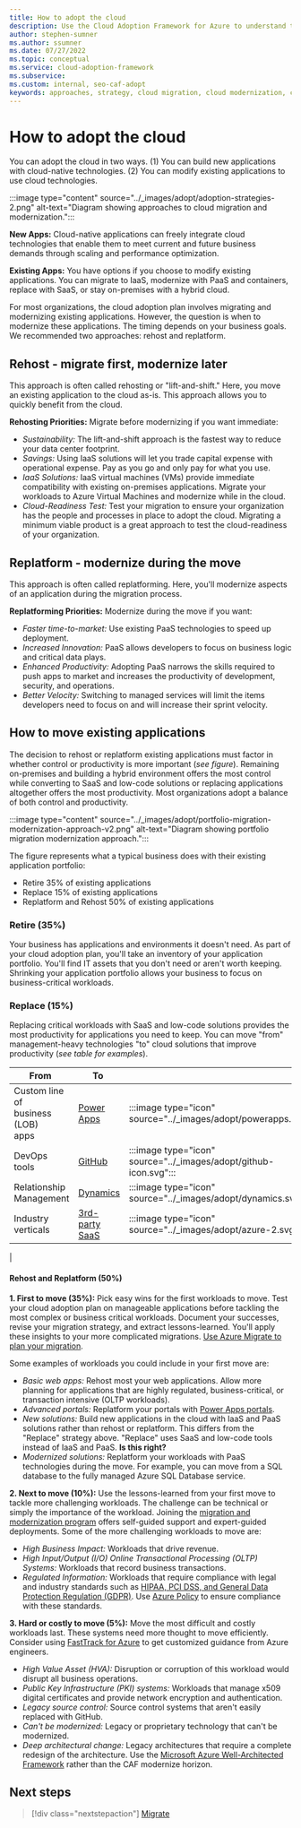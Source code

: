 ```yaml
---
title: How to adopt the cloud
description: Use the Cloud Adoption Framework for Azure to understand the various approaches to migrate and modernize in your cloud adoption journey.
author: stephen-sumner
ms.author: ssumner
ms.date: 07/27/2022
ms.topic: conceptual
ms.service: cloud-adoption-framework
ms.subservice: 
ms.custom: internal, seo-caf-adopt
keywords: approaches, strategy, cloud migration, cloud modernization, cloud adoption framework
---
```

# How to adopt the cloud

You can adopt the cloud in two ways. (1) You can build new applications with cloud-native technologies. (2) You can modify existing applications to use cloud technologies.

:::image type="content" source="../_images/adopt/adoption-strategies-2.png" alt-text="Diagram showing approaches to cloud migration and modernization.":::

**New Apps:** Cloud-native applications can freely integrate cloud technologies that enable them to meet current and future business demands through scaling and performance optimization.

**Existing Apps:** You have options if you choose to modify existing applications. You can migrate to IaaS, modernize with PaaS and containers, replace with SaaS, or stay on-premises with a hybrid cloud.

For most organizations, the cloud adoption plan involves migrating and modernizing existing applications. However, the question is when to modernize these applications. The timing depends on your business goals. We recommended two approaches: rehost and replatform.

## Rehost - migrate first, modernize later

This approach is often called rehosting or "lift-and-shift." Here, you move an existing application to the cloud as-is. This approach allows you to quickly benefit from the cloud.

**Rehosting Priorities:** Migrate before modernizing if you want immediate:

- *Sustainability:* The lift-and-shift approach is the fastest way to reduce your data center footprint.
- *Savings:* Using IaaS solutions will let you trade capital expense with operational expense. Pay as you go and only pay for what you use.
- *IaaS Solutions:* IaaS virtual machines (VMs) provide immediate compatibility with existing on-premises applications. Migrate your workloads to Azure Virtual Machines and modernize while in the cloud.
- *Cloud-Readiness Test:* Test your migration to ensure your organization has the people and processes in place to adopt the cloud. Migrating a minimum viable product is a great approach to test the cloud-readiness of your organization.  

## Replatform - modernize during the move

This approach is often called replatforming. Here, you'll modernize aspects of an application during the migration process.

**Replatforming Priorities:** Modernize during the move if you want:

- *Faster time-to-market:* Use existing PaaS technologies to speed up deployment.
- *Increased Innovation:* PaaS allows developers to focus on business logic and critical data plays.
- *Enhanced Productivity:* Adopting PaaS narrows the skills required to push apps to market and increases the productivity of development, security, and operations.
- *Better Velocity:* Switching to managed services will limit the items developers need to focus on and will increase their sprint velocity.

## How to move existing applications

The decision to rehost or replatform existing applications must factor in whether control or productivity is more important (*see figure*). Remaining on-premises and building a hybrid environment offers the most control while converting to SaaS and low-code solutions or replacing applications altogether offers the most productivity. Most organizations adopt a balance of both control and productivity.

:::image type="content" source="../_images/adopt/portfolio-migration-modernization-approach-v2.png" alt-text="Diagram showing portfolio migration modernization approach.":::

The figure represents what a typical business does with their existing application portfolio:

- Retire 35% of existing applications
- Replace 15% of existing applications
- Replatform and Rehost 50% of existing applications

### Retire (35%)

Your business has applications and environments it doesn't need. As part of your cloud adoption plan, you'll take an inventory of your application portfolio. You'll find IT assets that you don't need or aren't worth keeping. Shrinking your application portfolio allows your business to focus on business-critical workloads.

### Replace (15%)

Replacing critical workloads with SaaS and low-code solutions provides the most productivity for applications you need to keep. You can move "from" management-heavy technologies "to" cloud solutions that improve productivity (*see table for examples*).

| From<span title="Replace">&nbsp;</span> | To<span title="To">&nbsp;</span> |<span></span>|
|-|-|-|
|Custom line of <br>business (LOB)<br>apps|[Power Apps](/power-apps/powerapps-overview)| :::image type="icon" source="../_images/adopt/powerapps.svg":::
|DevOps tools|[GitHub](/learn/modules/introduction-to-github/)|:::image type="icon" source="../_images/adopt/github-icon.svg":::
|Relationship <br>Management|[Dynamics](/dynamics365/get-started/intro-crossapp-index)|:::image type="icon" source="../_images/adopt/dynamics.svg":::
|Industry <br>verticals|[3rd-party <br>SaaS](/marketplace/apps)|:::image type="icon" source="../_images/adopt/azure-2.svg":::
|

#### Rehost and Replatform (50%)

**1. First to move (35%):**  Pick easy wins for the first workloads to move. Test your cloud adoption plan on manageable applications before tackling the most complex or business critical workloads. Document your successes, revise your migration strategy, and extract lessons-learned. You'll apply these insights to your more complicated migrations. [Use Azure Migrate to plan your migration](/azure/migrate/migrate-services-overview).

Some examples of workloads you could include in your first move are:

- *Basic web apps:* Rehost most your web applications. Allow more planning for applications that are highly regulated, business-critical, or transaction intensive (OLTP workloads).
- *Advanced portals:* Replatform your portals with [Power Apps portals](/power-apps/maker/portals/overview).
- *New solutions:* Build new applications in the cloud with IaaS and PaaS solutions rather than rehost or replatform. This differs from the "Replace" strategy above. "Replace" uses SaaS and low-code tools instead of IaaS and PaaS. **Is this right?**
- *Modernized solutions:* Replatform your workloads with PaaS technologies during the move. For example, you can move from a SQL database to the fully managed Azure SQL Database service.

**2. Next to move (10%):** Use the lessons-learned from your first move to tackle more challenging workloads. The challenge can be technical or simply the importance of the workload. Joining the [migration and modernization program](https://azure.microsoft.com/migration/) offers self-guided support and expert-guided deployments. Some of the more challenging workloads to move are:

- *High Business Impact:* Workloads that drive revenue.
- *High Input/Output (I/O) Online Transactional Processing (OLTP) Systems:* Workloads that record business transactions.
- *Regulated Information:* Workloads that require compliance with legal and industry standards such as [HIPAA, PCI DSS, and General Data Protection Regulation (GDPR)](/../cloud-adoption-framework-pr/docs/govern/policy-compliance/regulatory-compliance.md). Use [Azure Policy](/azure/governance/policy/concepts/regulatory-compliance.md) to ensure compliance with these standards.

**3. Hard or costly to move (5%):** Move the most difficult and costly workloads last. These systems need more thought to move efficiently. Consider using [FastTrack for Azure](https://azure.microsoft.com/programs/azure-fasttrack/?v=18.03#overview) to get customized guidance from Azure engineers.

- *High Value Asset (HVA):* Disruption or corruption of this workload would disrupt all business operations.
- *Public Key Infrastructure (PKI) systems:* Workloads that manage x509 digital certificates and provide network encryption and authentication.
- *Legacy source control:* Source control systems that aren't easily replaced with GitHub.
- *Can't be modernized:* Legacy or proprietary technology that can't be modernized.
- *Deep architectural change:* Legacy architectures that require a complete redesign of the architecture. Use the [Microsoft Azure Well-Architected Framework](/well-architected-pr/well-architected/index.md) rather than the CAF modernize horizon.

## Next steps

> [!div class="nextstepaction"]
> [Migrate](../migrate/index.md)
